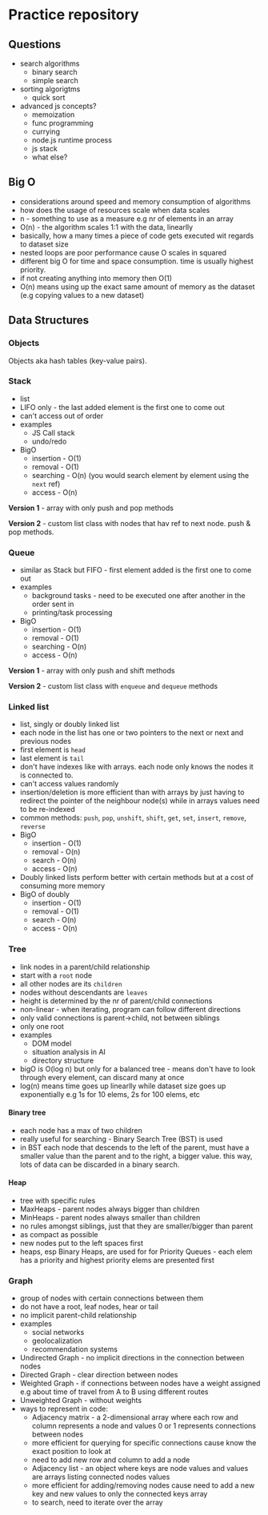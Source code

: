 # Practice repository


## Questions

* search algorithms
	* binary search
	* simple search 
* sorting algorigtms
	* quick sort 
* advanced js concepts?
	* memoization
	* func programming
	* currying
	* node.js runtime process
	* js stack
	* what else?

	
## Big O

* considerations around speed and memory consumption of algorithms
* how does the usage of resources scale when data scales
* n - something to use as a measure e.g nr of elements in an array
* O(n) - the algorithm scales 1:1 with the data, linearlly
* basically, how a many times a piece of code gets executed wit regards to dataset size
* nested loops are poor performance cause O scales in squared
* different big O for time and space consumption. time is usually highest priority.
* if not creating anything into memory then O(1)
* O(n) means using up the exact same amount of memory as the dataset (e.g copying values to a new dataset)


## Data Structures

### Objects

Objects aka hash tables (key-value pairs).


### Stack

* list
* LIFO only - the last added element is the first one to come out
* can't access out of order
* examples
	* JS Call stack
	* undo/redo
* BigO
	* insertion - O(1)
	* removal - O(1)
	* searching - O(n) (you would search element by element using the `next` ref)
	* access - O(n)

**Version 1** - array with only push and pop methods

**Version 2** - custom list class with nodes that hav ref to next node. push & pop methods.


### Queue

* similar as Stack but FIFO - first element added is the first one to come out
* examples
	* background tasks - need to be executed one after another in the order sent in
	* printing/task processing
* BigO
	* insertion - O(1)
	* removal - O(1)
	* searching - O(n)
	* access - O(n)


**Version 1** - array with only push and shift methods

**Version 2** - custom list class with `enqueue` and `dequeue` methods


### Linked list

* list, singly or doubly linked list
* each node in the list has one or two pointers to the next or next and previous nodes
* first element is `head`
* last element is `tail`
* don't have indexes like with arrays. each node only knows the nodes it is connected to.
* can't access values randomly
* insertion/deletion is more efficient than with arrays by just having to redirect the pointer of the neighbour node(s) while in arrays values need to be re-indexed
* common methods: `push`, `pop`, `unshift`, `shift`, `get`, `set`, `insert`, `remove`, `reverse`
* BigO
	* insertion - O(1)
	* removal - O(n)
	* search - O(n)
	* access - O(n)
* Doubly linked lists perform better with certain methods but at a cost of consuming more memory
* BigO of doubly
	* insertion - O(1)
	* removal - O(1)
	* search - O(n)
	* access - O(n)


### Tree

* link nodes in a parent/child relationship
* start with a `root` node
* all other nodes are its `children`
* nodes without descendants are `leaves`
* height is determined by the nr of parent/child connections
* non-linear - when iterating, program can follow different directions
* only valid connections is parent->child, not between siblings
* only one root
* examples
	* DOM model
	* situation analysis in AI
	* directory structure
* bigO is O(log n) but only for a balanced tree - means don't have to look through every element, can discard many at once
* log(n) means time goes up linearlly while dataset size goes up exponentially e.g 1s for 10 elems, 2s for 100 elems, etc 


#### Binary tree

* each node has a max of two children
* really useful for searching - Binary Search Tree (BST) is used
* in BST each node that descends to the left of the parent, must have a smaller value than the parent and to the right, a bigger value. this way, lots of data can be discarded in a binary search.


#### Heap

* tree with specific rules
* MaxHeaps - parent nodes always bigger than children
* MinHeaps - parent nodes always smaller than children
* no rules amongst siblings, just that they are smaller/bigger than parent
* as compact as possible
* new nodes put to the left spaces first
* heaps, esp Binary Heaps, are used for for Priority Queues - each elem has a priority and highest priority elems are presented first


### Graph

* group of nodes with certain connections between them
* do not have a root, leaf nodes, hear or tail
* no implicit parent-child relationship
* examples
	* social networks
	* geolocalization
	* recommendation systems
* Undirected Graph - no implicit directions in the connection between nodes
* Directed Graph - clear direction between nodes
* Weighted Graph - if connections between nodes have a weight assigned e.g about time of travel from A to B using different routes
* Unweighted Graph - without weights
* ways to represent in code:
	*  Adjacency matrix - a 2-dimensional array where each row and column represents a node and values 0 or 1 represents connections between nodes
	*  more efficient for querying for specific connections cause know the exact position to look at
	*  need to add new row and column to add a node
	*  Adjacency list - an object where keys are node values and values are arrays listing connected nodes values
	*  more efficient for adding/removing nodes cause need to add a new key and new values to only the connected keys array
	*  to search, need to iterate over the array
















